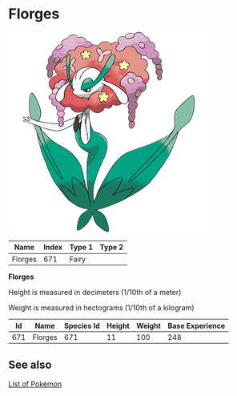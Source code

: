 # Florges


![Florges](images/671.png)

| **Name** | **Index** | **Type 1** | **Type 2** |
|----|----|----|----|
| Florges | 671 | Fairy  |  |

**Florges** 


Height is measured in decimeters (1/10th of a meter)

Weight is measured in hectograms (1/10th of a kilogram)

| **Id** | **Name** | **Species Id** | **Height** | **Weight** | **Base Experience** |
|--------|----------|----------------|------------|------------|---------------------|
| 671 | Florges | 671 | 11 | 100 | 248 |


## See also

[List of Pokémon](../pokemon.md)
